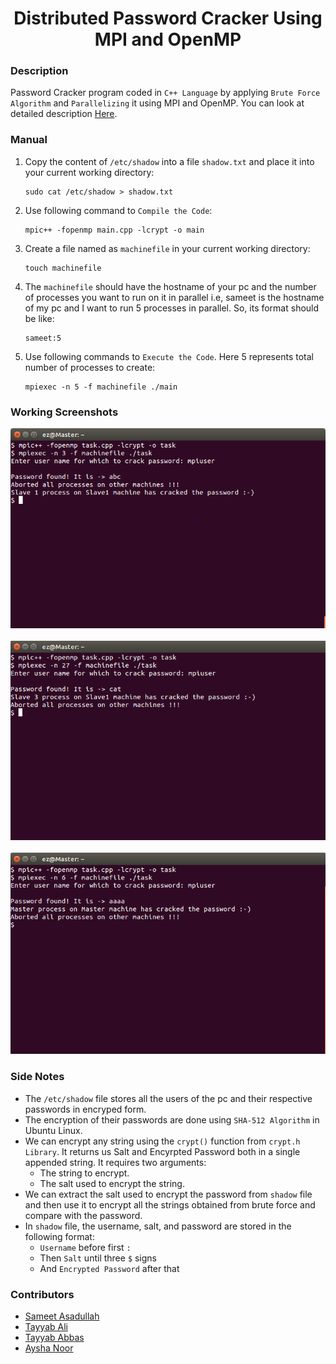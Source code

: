 <h1 align="center">Distributed Password Cracker Using MPI and OpenMP</h1>

### Description
Password Cracker program coded in `C++ Language` by applying `Brute Force Algorithm` and `Parallelizing` it using MPI and OpenMP. You can look at detailed description [Here](https://github.com/SameetAsadullah/Distributed-Password-Cracker-Using-MPI-and-OpenMP/blob/main/Project%20Statement.pdf).

### Manual
1) Copy the content of `/etc/shadow` into a file `shadow.txt` and place it into your current working directory:
    ```
    sudo cat /etc/shadow > shadow.txt
    ```
    
2) Use following command to `Compile the Code`:
    ```
    mpic++ -fopenmp main.cpp -lcrypt -o main
    ```

3) Create a file named as `machinefile` in your current working directory:
    ```
    touch machinefile
    ```

4) The `machinefile` should have the hostname of your pc and the number of processes you want to run on it in parallel i.e, sameet is the hostname of my pc and I want to run 5 processes in parallel. So, its format should be like:
    ```
    sameet:5
    ```

5) Use following commands to `Execute the Code`. Here 5 represents total number of processes to create:
    ```
    mpiexec -n 5 -f machinefile ./main
    ```
    
### Working Screenshots
<div align="center">
  <img src = "https://github.com/SameetAsadullah/Distributed-Password-Cracker-Using-MPI-and-OpenMP/blob/main/extras/working-ss-1.PNG" alt = "" width="700px"/>
</div>
<br/>
<div align="center">
  <img src = "https://github.com/SameetAsadullah/Distributed-Password-Cracker-Using-MPI-and-OpenMP/blob/main/extras/working-ss-2.PNG" alt = "" width="700px"/>
</div>
<br/>
<div align="center">
  <img src = "https://github.com/SameetAsadullah/Distributed-Password-Cracker-Using-MPI-and-OpenMP/blob/main/extras/working-ss-3.PNG" alt = "" width="700px"/>
</div>

### Side Notes
- The `/etc/shadow` file stores all the users of the pc and their respective passwords in encryped form.
- The encryption of their passwords are done using `SHA-512 Algorithm` in Ubuntu Linux.
- We can encrypt any string using the `crypt()` function from `crypt.h Library`. It returns us Salt and Encyrpted Password both in a single appended string. It requires two arguments:
    - The string to encrypt.
    - The salt used to encrypt the string.
- We can extract the salt used to encrypt the password from `shadow` file and then use it to encrypt all the strings obtained from brute force and compare with the password.
- In `shadow` file, the username, salt, and password are stored in the following format:
    - `Username` before first `:`
    - Then `Salt` until three `$` signs
    - And `Encrypted Password` after that

### Contributors
- [Sameet Asadullah](https://github.com/SameetAsadullah) 
- [Tayyab Ali](https://github.com/DarkDragz)
- [Tayyab Abbas](https://github.com/tayyababbas2000)
- [Aysha Noor](https://github.com/ayshanoorr)
